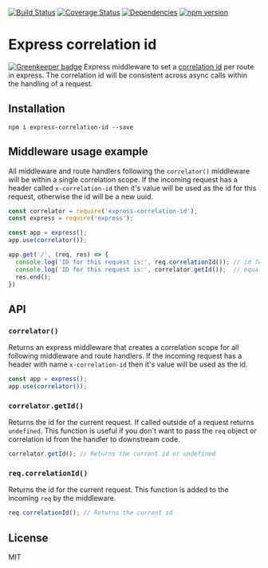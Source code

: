 [![Build Status](https://travis-ci.org/toboid/express-correlation-id.svg?branch=master)](https://travis-ci.org/toboid/express-correlation-id)
[![Coverage Status](https://coveralls.io/repos/github/toboid/express-correlation-id/badge.svg?branch=master)](https://coveralls.io/github/toboid/express-correlation-id?branch=master)
[![Dependencies](https://david-dm.org/toboid/express-correlation-id.svg)](https://github.com/toboid/express-correlation-id/blob/master/package.json)
[![npm version](https://badge.fury.io/js/express-correlation-id.svg)](https://badge.fury.io/js/express-correlation-id)

# Express correlation id

[![Greenkeeper badge](https://badges.greenkeeper.io/toboid/express-correlation-id.svg)](https://greenkeeper.io/)
Express middleware to set a [correlation id](https://github.com/toboid/correlation-id) per route in express. The correlation id will be consistent across async calls within the handling of a request.

## Installation
```shell
npm i express-correlation-id --save
```

## Middleware usage example
All middleware and route handlers following the `correlator()` middleware will be within a single correlation scope. If the incoming request has a header called `x-correlation-id` then it's value will be used as the id for this request, otherwise the id will be a new uuid.

```javascript
const correlator = require('express-correlation-id');
const express = require('express');

const app = express();
app.use(correlator());

app.get('/', (req, res) => {
  console.log('ID for this request is:', req.correlationId()); // id for this request
  console.log('ID for this request is:', correlator.getId());  // equal to above, not dependant on the req object
  res.end();
})
```

## API

### `correlator()`
Returns an express middleware that creates a correlation scope for all following middleware and route handlers. If the incoming request has a header with name `x-correlation-id` then it's value will be used as the id.

```javascript
const app = express();
app.use(correlator());
```

### `correlator.getId()`
Returns the id for the current request. If called outside of a request returns `undefined`. This function is useful if you don't want to pass the `req` object or correlation id from the handler to downstream code.

```javascript
correlator.getId(); // Returns the current id or undefined
```

### `req.correlationId()`
Returns the id for the current request. This function is added to the incoming `req` by the middleware.

```javascript
req.correlationId(); // Returns the current id
```

## License
MIT